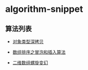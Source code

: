 # algorithm-snippet

## 算法列表

- [对象类型深拷贝](./deep-copy.js)

- [数组排序之冒泡和插入算法](./sort-array.js)

- [二维数组螺旋变幻](./spiral-matrix.js)

